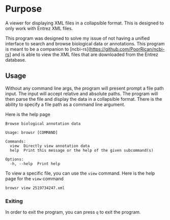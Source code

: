 # Purpose

A viewer for displaying XML files in a collapsible format. This is designed to only work with Entrez XML files.

This program was designed to solve my issue of not having a unified interface to search and browse biological
data or annotations. This program is meant to be a companion to [ncbi-rs](https://github.com/PoorRican/ncbi-rs]
and is able to view the XML files that are downloaded from the Entrez database.

## Usage

Without any command line args, the program will present prompt a file path input. The input will accept relative
and absolute paths. The program will then parse the file and display the data in a collapsible format. There 
is the ability to specify a file path as a command line argument.


Here is the help page
```plaintext
Browse biological annotation data

Usage: browsr [COMMAND]

Commands:
  view  Directly view annotation data
  help  Print this message or the help of the given subcommand(s)

Options:
  -h, --help  Print help
```


To view a specific file, you can use the `view` command. Here is the help page for the `view` command
```bash
browsr view 2519734247.xml
```

### Exiting

In order to exit the program, you can press `q` to exit the program.